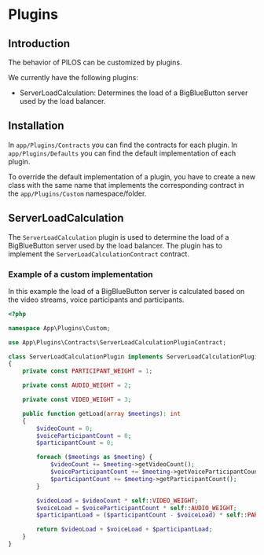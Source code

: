 # Plugins

## Introduction
The behavior of PILOS can be customized by plugins.

We currently have the following plugins:
- ServerLoadCalculation: Determines the load of a BigBlueButton server used by the load balancer.

## Installation

In `app/Plugins/Contracts` you can find the contracts for each plugin.
In `app/Plugins/Defaults` you can find the default implementation of each plugin.

To override the default implementation of a plugin, you have to create a new class with the same name that implements the corresponding contract in the `app/Plugins/Custom` namespace/folder.

## ServerLoadCalculation
The `ServerLoadCalculation` plugin is used to determine the load of a BigBlueButton server used by the load balancer. The plugin has to implement the `ServerLoadCalculationContract` contract.

### Example of a custom implementation
In this example the load of a BigBlueButton server is calculated based on the video streams, voice participants and participants.

```php
<?php

namespace App\Plugins\Custom;

use App\Plugins\Contracts\ServerLoadCalculationPluginContract;

class ServerLoadCalculationPlugin implements ServerLoadCalculationPluginContract
{
    private const PARTICIPANT_WEIGHT = 1;

    private const AUDIO_WEIGHT = 2;

    private const VIDEO_WEIGHT = 3;

    public function getLoad(array $meetings): int
    {
        $videoCount = 0;
        $voiceParticipantCount = 0;
        $participantCount = 0;

        foreach ($meetings as $meeting) {
            $videoCount += $meeting->getVideoCount();
            $voiceParticipantCount += $meeting->getVoiceParticipantCount();
            $participantCount += $meeting->getParticipantCount();
        }

        $videoLoad = $videoCount * self::VIDEO_WEIGHT;
        $voiceLoad = $voiceParticipantCount * self::AUDIO_WEIGHT;
        $participantLoad = ($participantCount - $voiceLoad) * self::PARTICIPANT_WEIGHT;

        return $videoLoad + $voiceLoad + $participantLoad;
    }
}
```
